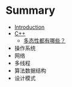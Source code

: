 # Summary

* [Introduction](README.md)
* [C++](c.md)
    * [多态性都有哪些？](多态性都有哪些？.md)
* 操作系统
* 网络
* 多线程
* 算法数据结构
* 设计模式

